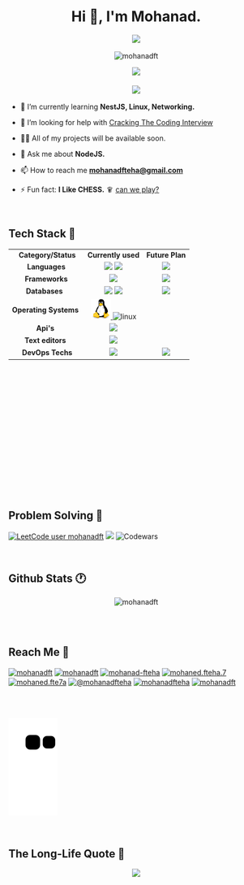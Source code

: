 
<h1 align="center">Hi 👋, I'm Mohanad.</h1>  
<p align="center">
	<a  href="https://github.com/Ratheshan03/readme-typing-svg" align="center">
		<img  src="https://readme-typing-svg.herokuapp.com?lines=Software+Engineer+Undergraduate;Backend+Web+Developer;Long+Life+Learner&;&width=400&height=50" />
	</a>
</p>
</p>
<p align="center"> <img src="https://komarev.com/ghpvc/?username=mohanadft&label=Profile%20views&color=0e75b6&style=flat" alt="mohanadft" /> </p>  
 
<p align="center">
	<img src="https://github-profile-trophy.vercel.app/?username=mohanadft&theme=onedark" /> <br /><br />
	<img src="https://api.daily.dev/devcards/9b76afe8888540ac88b0eafff284e713.png?r=odv" width="250"/>
</p>
  
- 🌱 I’m currently learning **NestJS, Linux, Networking.**  
  
- 🤝 I’m looking for help with [Cracking The Coding Interview](https://github.com/mohanadft/Cracking-The-Coding-Interview)  
  
- 👨‍💻 All of my projects will be available soon. 
  
- 💬 Ask me about **NodeJS.**  
  
- 📫 How to reach me **mohanadfteha@gmail.com**  
  
- ⚡ Fun fact: **I Like CHESS.** 🨁 [can we play?](https://www.chess.com/member/mohanedft)


  
<br/>

## Tech Stack 🔮 
<table style="height: 452px; width: 778px;" align="center">
<tbody>
<tr>
<td align="center"><strong>&nbsp;Category/Status</strong></td>
<td align="center">
<strong>Currently used</strong>
</td>
<td align="center">
<strong>Future Plan</strong>
</td>
</tr>
<tr>
<td align="center"><strong>Languages</strong></td>
<td align="center">
	    <img src="https://skillicons.dev/icons?i=py,java,javascript,typescript" />
	<img src="https://skillicons.dev/icons?i=cpp,bash,php" />
</td>
<td align="center">
	  <img src="https://skillicons.dev/icons?i=rust,wasm" />
</td>
</tr>
<tr>
<td align="center"><strong>Frameworks</strong></td>
<td align="center">
	<img src="https://skillicons.dev/icons?i=nodejs,nest,express" />
</td>
<td align="center">
	 <img src="https://skillicons.dev/icons?i=electron,tensorflow,reactivex" />
</td>
</tr>
<tr>
<td align="center"><strong>Databases</strong>&nbsp;&nbsp;</td>
<td align="center">
	    <img src="https://skillicons.dev/icons?i=prisma,sequelize,postgres,mysql" />
	<img src="https://skillicons.dev/icons?i=mongodb,firebase,sqlite,redis" />
</td>
<td align="center">
	 <img src="https://skillicons.dev/icons?i=cassandra,dynamodb" />
</td>
</tr>
<tr>
<td align="center"><strong>Operating Systems&nbsp;</strong></td>
<td align="center"><a href="https://www.linux.org/" target="_blank" rel="noreferrer"> <img src="https://raw.githubusercontent.com/devicons/devicon/master/icons/linux/linux-original.svg" alt="linux" width="40" height="40" /> </a> <img src="https://upload.wikimedia.org/wikipedia/commons/4/44/Microsoft_logo.svg" alt="linux" width="40" height="40" /></td>
<td align="center">&nbsp;</td>
</tr>
<tr>
<td align="center"><strong>Api's</strong>&nbsp;</td>
<td align="center">
	<img src="https://skillicons.dev/icons?i=graphql,apollo" />
</td>
<td align="center">&nbsp;</td>
</tr>

<tr>
<td align="center"><strong>Text editors</strong>&nbsp;</td>
<td align="center">
	<img src="https://skillicons.dev/icons?i=vscode,vim,neovim" />
</td>
<td align="center">
</td>
</tr>

<tr>
<td align="center"><strong>&nbsp;DevOps Techs</strong></td>
<td align="center">
	    <img src="https://skillicons.dev/icons?i=rabbitmq,docker,git,jest" />
</td>
<td align="center">
    <img src="https://skillicons.dev/icons?i=kubernetes,aws,kafka" />
</td>
</tr>
</tbody>
</table>

<br />


## Problem Solving 🧠
[![LeetCode user mohanadft](https://img.shields.io/badge/dynamic/json?style=for-the-badge&labelColor=black&color=%23ffa116&label=Solved&query=solvedOverTotal&url=https%3A%2F%2Fleetcode-badge.vercel.app%2Fapi%2Fusers%2Fmohanadft&logo=leetcode&logoColor=yellow)](https://leetcode.com/mohanadft/)
<img src="https://leetcode.com/static/images/badges/2022/gif/2022-annual-50.gif" width="100"/>
![Codewars](https://www.codewars.com/users/mohanadft/badges/micro)

<br />


## Github Stats 🕐
  
<p align="center">
	<img src="https://streak-stats.demolab.com/?user=mohanadft&currStreakNum=2FD3EB&fire=pink&sideLabels=F00&theme=dark&date_format=[Y.]n.j" alt="mohanadft" />
</p>

<br />
<br />

## Reach Me 🔭
<p align="left">  
<a href="https://dev.to/mohanadft" target="blank"><img align="center" src="https://raw.githubusercontent.com/rahuldkjain/github-profile-readme-generator/master/src/images/icons/Social/devto.svg" alt="mohanadft" height="30" width="40" /></a>  
<a href="https://twitter.com/mohanadft" target="blank"><img align="center" src="https://raw.githubusercontent.com/rahuldkjain/github-profile-readme-generator/master/src/images/icons/Social/twitter.svg" alt="mohanadft" height="30" width="40" /></a>  
<a href="https://linkedin.com/in/mohanad-fteha" target="blank"><img align="center" src="https://raw.githubusercontent.com/rahuldkjain/github-profile-readme-generator/master/src/images/icons/Social/linked-in-alt.svg" alt="mohanad-fteha" height="30" width="40" /></a>  
<a href="https://fb.com/mohaned.fteha.7" target="blank"><img align="center" src="https://raw.githubusercontent.com/rahuldkjain/github-profile-readme-generator/master/src/images/icons/Social/facebook.svg" alt="mohaned.fteha.7" height="30" width="40" /></a>  
<a href="https://instagram.com/mohaned.fte7a" target="blank"><img align="center" src="https://raw.githubusercontent.com/rahuldkjain/github-profile-readme-generator/master/src/images/icons/Social/instagram.svg" alt="mohaned.fte7a" height="30" width="40" /></a>  
<a href="https://medium.com/@mohanadfteha" target="blank"><img align="center" src="https://raw.githubusercontent.com/rahuldkjain/github-profile-readme-generator/master/src/images/icons/Social/medium.svg" alt="@mohanadfteha" height="30" width="40" /></a>  
<a href="https://codeforces.com/profile/mohanadfteha" target="blank"><img align="center" src="https://raw.githubusercontent.com/rahuldkjain/github-profile-readme-generator/master/src/images/icons/Social/codeforces.svg" alt="mohanadfteha" height="30" width="40" /></a>  
<a href="https://www.leetcode.com/mohanadft" target="blank"><img align="center" src="https://raw.githubusercontent.com/rahuldkjain/github-profile-readme-generator/master/src/images/icons/Social/leet-code.svg" alt="mohanadft" height="30" width="40" /></a>  
</p>  
<br />
<br />


![Snake animation](https://github.com/mohanadft/mohanadft/blob/output/github-contribution-grid-snake.svg)

<br />

## The Long-Life Quote 🎈
<p align="center">
	<img src="https://www.azquotes.com/picture-quotes/quote-welcome-all-experiences-you-never-know-which-one-is-gong-to-turn-everything-on-jim-rohn-86-22-34.jpg" />
</p>
